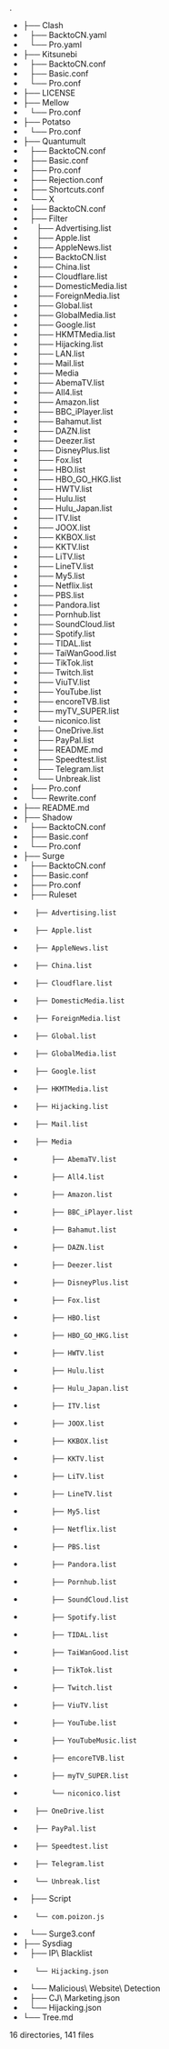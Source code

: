 .
* ├── Clash
*    ├── BacktoCN.yaml
*    └── Pro.yaml
* ├── Kitsunebi
*    ├── BacktoCN.conf
*    ├── Basic.conf
*    └── Pro.conf
* ├── LICENSE
* ├── Mellow
*    └── Pro.conf
* ├── Potatso
*    └── Pro.conf
* ├── Quantumult
*    ├── BacktoCN.conf
*    ├── Basic.conf
*    ├── Pro.conf
*    ├── Rejection.conf
*    ├── Shortcuts.conf
*    └── X
*        ├── BacktoCN.conf
*        ├── Filter
*            ├── Advertising.list
*            ├── Apple.list
*            ├── AppleNews.list
*            ├── BacktoCN.list
*            ├── China.list
*            ├── Cloudflare.list
*            ├── DomesticMedia.list
*            ├── ForeignMedia.list
*            ├── Global.list
*            ├── GlobalMedia.list
*            ├── Google.list
*            ├── HKMTMedia.list
*            ├── Hijacking.list
*            ├── LAN.list
*            ├── Mail.list
*            ├── Media
*                ├── AbemaTV.list
*                ├── All4.list
*                ├── Amazon.list
*                ├── BBC_iPlayer.list
*                ├── Bahamut.list
*                ├── DAZN.list
*                ├── Deezer.list
*                ├── DisneyPlus.list
*                ├── Fox.list
*                ├── HBO.list
*                ├── HBO_GO_HKG.list
*                ├── HWTV.list
*                ├── Hulu.list
*                ├── Hulu_Japan.list
*                ├── ITV.list
*                ├── JOOX.list
*                ├── KKBOX.list
*                ├── KKTV.list
*                ├── LiTV.list
*                ├── LineTV.list
*                ├── My5.list
*                ├── Netflix.list
*                ├── PBS.list
*                ├── Pandora.list
*                ├── Pornhub.list
*                ├── SoundCloud.list
*                ├── Spotify.list
*                ├── TIDAL.list
*                ├── TaiWanGood.list
*                ├── TikTok.list
*                ├── Twitch.list
*                ├── ViuTV.list
*                ├── YouTube.list
*                ├── encoreTVB.list
*                ├── myTV_SUPER.list
*                └── niconico.list
*            ├── OneDrive.list
*            ├── PayPal.list
*            ├── README.md
*            ├── Speedtest.list
*            ├── Telegram.list
*            └── Unbreak.list
*        ├── Pro.conf
*        └── Rewrite.conf
* ├── README.md
* ├── Shadow
*    ├── BacktoCN.conf
*    ├── Basic.conf
*    └── Pro.conf
* ├── Surge
*    ├── BacktoCN.conf
*    ├── Basic.conf
*    ├── Pro.conf
*    ├── Ruleset
*        ├── Advertising.list
*        ├── Apple.list
*        ├── AppleNews.list
*        ├── China.list
*        ├── Cloudflare.list
*        ├── DomesticMedia.list
*        ├── ForeignMedia.list
*        ├── Global.list
*        ├── GlobalMedia.list
*        ├── Google.list
*        ├── HKMTMedia.list
*        ├── Hijacking.list
*        ├── Mail.list
*        ├── Media
*            ├── AbemaTV.list
*            ├── All4.list
*            ├── Amazon.list
*            ├── BBC_iPlayer.list
*            ├── Bahamut.list
*            ├── DAZN.list
*            ├── Deezer.list
*            ├── DisneyPlus.list
*            ├── Fox.list
*            ├── HBO.list
*            ├── HBO_GO_HKG.list
*            ├── HWTV.list
*            ├── Hulu.list
*            ├── Hulu_Japan.list
*            ├── ITV.list
*            ├── JOOX.list
*            ├── KKBOX.list
*            ├── KKTV.list
*            ├── LiTV.list
*            ├── LineTV.list
*            ├── My5.list
*            ├── Netflix.list
*            ├── PBS.list
*            ├── Pandora.list
*            ├── Pornhub.list
*            ├── SoundCloud.list
*            ├── Spotify.list
*            ├── TIDAL.list
*            ├── TaiWanGood.list
*            ├── TikTok.list
*            ├── Twitch.list
*            ├── ViuTV.list
*            ├── YouTube.list
*            ├── YouTubeMusic.list
*            ├── encoreTVB.list
*            ├── myTV_SUPER.list
*            └── niconico.list
*        ├── OneDrive.list
*        ├── PayPal.list
*        ├── Speedtest.list
*        ├── Telegram.list
*        └── Unbreak.list
*    ├── Script
*        └── com.poizon.js
*    └── Surge3.conf
* ├── Sysdiag
*    ├── IP\ Blacklist
*        └── Hijacking.json
*    └── Malicious\ Website\ Detection
*        ├── CJ\ Marketing.json
*        └── Hijacking.json
* └── Tree.md

16 directories, 141 files
